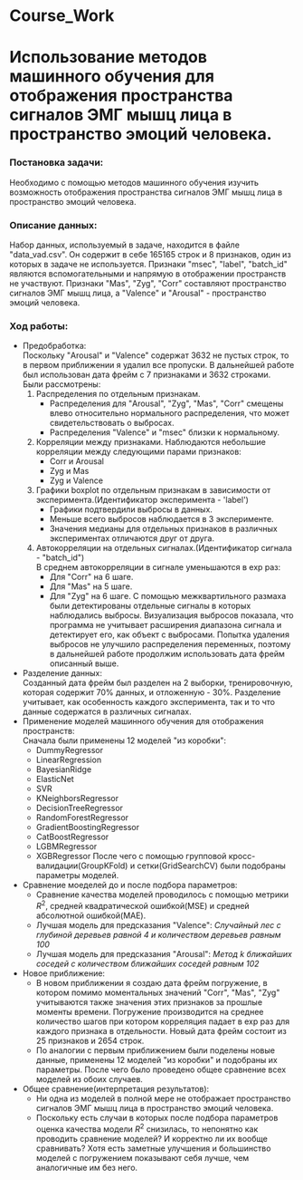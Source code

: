 # Course_Work
# Использование методов машинного обучения для отображения пространства сигналов ЭМГ мышц лица в пространство эмоций человека.
### Постановка задачи:
Необходимо с помощью методов машинного обучения изучить возможность отображения пространства сигналов ЭМГ мышц лица в пространство эмоций человека.
### Описание данных:
Набор данных, используемый в задаче, находится в файле "data_vad.csv". Он содержит в себе 165165 строк и 8 признаков, один из которых в 
задаче не используется. Признаки "msec", "label", "batch_id" являются вспомогательными и напрямую в отображении пространств не участвуют.
Признаки "Mas", "Zyg", "Corr" составляют пространство сигналов ЭМГ мышц лица, а "Valence" и "Arousal" - пространство эмоций человека. 
### Ход работы:
+ Предобработка:\
  Поскольку "Arousal" и "Valence" содержат 3632 не пустых строк, то в первом приближении я удалил все пропуски. В дальнейшей работе был
  использован дата фрейм с 7 признаками и 3632 строками.\
  Были рассмотрены:
     1. Распределения по отдельным признакам.
           + Распределения для "Arousal", "Zyg", "Mas", "Corr" смещены влево относительно нормального распределения, что может свидетельствовать о выбросах.        
           + Распределения "Valence" и "msec" близки к нормальному.
     2. Корреляции между признаками.
        Наблюдаются небольшие корреляции между следующими парами признаков:
           + Corr и Arousal
           + Zyg и Mas
           + Zyg и Valence
     3. Графики boxplot по отдельным признакам в зависимости от эксперимента.(Идентификатор эксперимента - 'label')
           + Графики подтвердили выбросы в данных.
           + Меньше всего выбросов наблюдается в 3 эксперименте.
           + Значения медианы для отдельных признаков в различных экспериментах отличаются друг от друга. 
     4. Автокорреляции на отдельных сигналах.(Идентификатор сигнала - "batch_id")\
        В среднем автокорреляции в сигнале уменьшаются в exp раз:
           + Для "Corr" на 6 шаге.
           + Для "Mas" на 5 шаге.
           + Для "Zyg" на 6 шаге.
   С помощью межквартильного размаха были детектированы отдельные сигналы в которых наблюдались выбросы. Визуализация выбросов 
   показала, что программа не учитывает расширения диапазона сигнала и детектирует его, как объект с выбросами. Попытка удаления
   выбросов не улучшило распределения переменных, поэтому в дальнейшей работе продолжим использовать дата фрейм описанный выше.
+ Разделение данных:\
     Созданный дата фрейм был разделен на 2 выборки, тренировочную, которая содержит 70% данных, и отложенную - 30%. Разделение учитывает, 
     как особенность каждого эксперимента, так и то что данные содержатся в различных сигналах.
+ Применение моделей машинного обучения для отображения пространств:\
  Сначала были применены 12 моделей "из коробки":
     + DummyRegressor
     + LinearRegression
     + BayesianRidge
     + ElasticNet
     + SVR
     + KNeighborsRegressor
     + DecisionTreeRegressor
     + RandomForestRegressor
     + GradientBoostingRegressor
     + CatBoostRegressor
     + LGBMRegressor
     + XGBRegressor
     После чего с помощью групповой кросс-валидации(GroupKFold) и сетки(GridSearchCV) были подобраны параметры моделей. 
+ Сравнение моеделей до и после подбора параметров:
     + Сравнение качества моделей проводилось с помощью метрики $R^2$, средней квадратической ошибкой(MSE) и средней абсолютной ошибкой(MAE).
     + Лучшая модель для предсказания "Valence": *Случайный лес с глубиной деревьев равной 4 и количеством деревьев равным 100*   
     + Лучшая модель для предсказания "Arousal": *Метод k ближайших соседей с количеством ближайших соседей равным 102*
+ Новое приближение:
     + В новом приближении я создаю дата фрейм погружение, в котором помимо моментальных значений "Corr", "Mas", "Zyg" учитываются также
     значения этих признаков за прошлые моменты времени. Погружение производится на среднее количество шагов при котором корреляция падает в
     exp раз для каждого признака в отдельности.
     Новый дата фрейм состоит из 25 признаков и 2654 строк. 
     + По аналогии с первым приближением были поделены новые данные, применены 12 моделей "из коробки" и подобраны их параметры. После чего
     было проведено общее сравнение всех моделей из обоих случаев.
+ Общее сравнение(интерпретация результатов):
     + Ни одна из моделей в полной мере не отображает пространство сигналов ЭМГ мышц лица в пространство эмоций человека.
     + Поскольку есть случаи в которых после подбора параметров оценка качества модели $R^2$ снизилась, то непонятно как проводить сравнение
     моделей? И корректно ли их вообще сравнивать? Хотя есть заметные улучшения и большинство моделей с погружением показывают себя лучше,
     чем аналогичные им без него.
